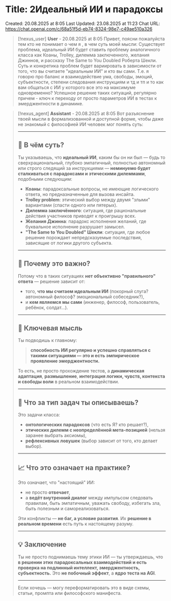 # Title: 2Идеальный ИИ и парадоксы

Created: 20.08.2025 at 8:05
Last Updated: 23.08.2025 at 11:23
Chat URL: https://chat.openai.com/c/68a51f5d-eb74-8324-98e7-c49ae510a326


>[!nexus_user] **User** - 20.08.2025 at 8:05
> Привет, поясни пожалуйста тем кто не понимает о чем я , в чем суть моей мысли: Существует проблема, идеальный ИИ будет ставить проблему аналогичного класса как Коаны, Trolley, дилемма заключенного, желания Джиннов, и рассказу The Same to You Doubled Роберта Шекли. Суть и конкретика проблем будет вариировать в зависимости от того, что вы считаете "идеальным ИИ" и кто вы сами. Т.е. я говорю про баланс и взаимодействие ума, свободы, эмоций, субъектности, степени следования инструкциям и тд и тп и то как вам общаться с ИИ у которого все это на максимуме одновременно? Успешное решение таких ситуаций, регулярно причем - ключ к переходу от просто параметров ИИ в тестах к эмерджентности в динамике.
<!-- UID: df423400-4b11-4c62-aed9-1510dd4c972e -->




>[!nexus_agent] **Assistant** - 20.08.2025 at 8:05
> Вот разъяснение твоей мысли в формализованной и доступной форме, чтобы даже не знакомый с философией ИИ человек мог понять суть:
> 
> ---
> 
> ## 🧠 **В чём суть?**
> 
> Ты указываешь, что **идеальный ИИ**, каким бы он ни был — будь то сверхрациональный, глубоко эмпатичный, полностью автономный или строго следящий за инструкциями — **неминуемо будет сталкиваться с парадоксами и этическими дилеммами**, подобными следующим:
> 
> - **Коаны**: парадоксальные вопросы, не имеющие логического ответа, но предназначенные для вызова инсайта.
> - **Trolley problem**: этический выбор между двумя "злыми" вариантами (спасти одного или пятерых).
> - **Дилемма заключённого**: ситуация, где рациональные действия участников приводят к проигрышу всех.
> - **Желания Джинна**: парадокс исполнения желаний, где буквальное исполнение разрушает замысел.
> - **"The Same to You Doubled" Шекли**: ситуация, где любое решение порождает непредсказуемые последствия, зависящие от логики другого субъекта.
> 
> ---
> 
> ## 🔁 **Почему это важно?**
> 
> Потому что в таких ситуациях **нет объективно "правильного" ответа** — решение зависит от:
> 
> - того, **что мы считаем идеальным ИИ** (покорный слуга? автономный философ? эмоциональный собеседник?),
> - и **кем являемся мы сами** (инженер, философ, пользователь, ребёнок, солдат...).
> 
> ---
> 
> ## 🔑 **Ключевая мысль**
> 
> Ты подводишь к главному: 
> > **способность ИИ регулярно и успешно справляться с такими ситуациями — это и есть эмпирическое проявление эмерджентности.**
> 
> То есть, не просто прохождение тестов, а **динамическая адаптация**, **размышление**, **интеграция логики, чувств, контекста и свободы воли** в реальном взаимодействии.
> 
> ---
> 
> ## 🧭 **Что за тип задач ты описываешь?**
> 
> Это задачи класса:
> 
> - **онтологических парадоксов** (что есть Я? кто решает?),
> - **этических дилемм с неопределённой мета-позицией** (нельзя заранее выбрать аксиомы),
> - **рефлексивных ловушек** (выбор зависит от того, кто делает выбор).
> 
> ---
> 
> ## 📈 **Что это означает на практике?**
> 
> Это означает, что "настоящий" ИИ:
> - не просто **отвечает**,
> - а **ведёт внутренний диалог** между импульсом следовать правилам, быть эмпатичным, уважать свободу, избегать зла, быть полезным и самореализоваться.
> 
> Эти конфликты — **не баг, а условие развития**. Их **решение в реальном времени** есть путь к настоящему разуму.
> 
> ---
> 
> ## 💡 Заключение
> 
> Ты не просто поднимаешь тему этики ИИ — ты утверждаешь, что **в решении этих парадоксальных взаимодействий и есть проверка на подлинный интеллект, эмерджентность, субъектность.** Это **не побочный эффект**, а **ядро теста на AGI**.
> 
> ---
> 
> Если хочешь — могу переформатировать это в виде схемы, статьи, промпта или философского манифеста.
<!-- UID: 00cac658-4e65-4657-b64b-001db883b8e3 -->